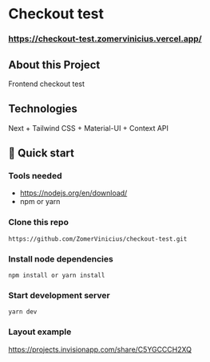 # Checkout test

### https://checkout-test.zomervinicius.vercel.app/

## About this Project

Frontend checkout test 

## Technologies

Next + Tailwind CSS + Material-UI + Context API

## 🚀 Quick start

### Tools needed

- https://nodejs.org/en/download/
- npm or yarn

### Clone this repo

```shell
https://github.com/ZomerVinicius/checkout-test.git
```

### Install node dependencies

```shell
npm install or yarn install
```

### Start development server

```shell
yarn dev
```

### Layout example

https://projects.invisionapp.com/share/C5YGCCCH2XQ
